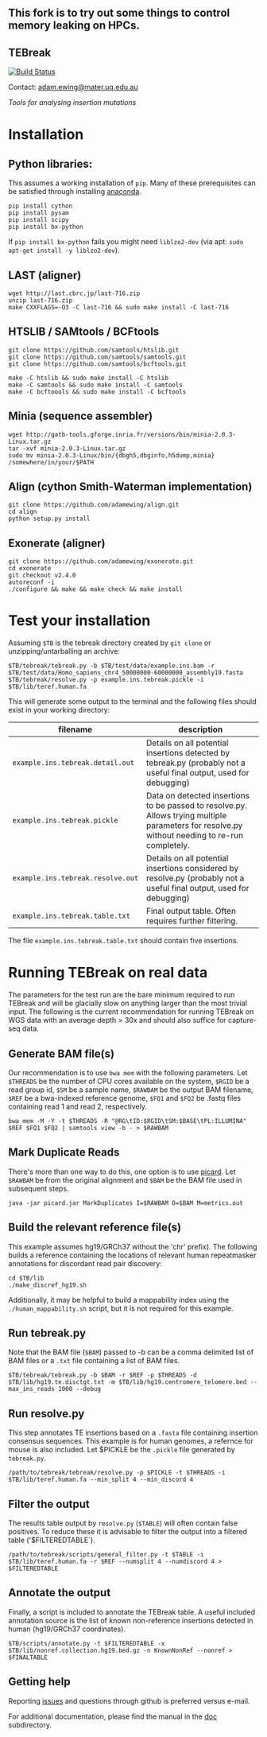 ## This fork is to try out some things to control memory leaking on HPCs.


## TEBreak 

[![Build Status](https://travis-ci.org/adamewing/tebreak.svg?branch=master)](https://travis-ci.org/adamewing/tebreak)

Contact: adam.ewing@mater.uq.edu.au

*Tools for analysing insertion mutations*

# Installation

## Python libraries:
This assumes a working installation of `pip`. Many of these prerequisites can be satisfied through installing [anaconda](https://conda.io/docs/user-guide/install/download.html).

```
pip install cython
pip install pysam
pip install scipy
pip install bx-python
```

If `pip install bx-python` fails you might need `liblzo2-dev` (via apt: `sudo apt-get install -y liblzo2-dev`).

## LAST (aligner)
```
wget http://last.cbrc.jp/last-716.zip
unzip last-716.zip
make CXXFLAGS=-O3 -C last-716 && sudo make install -C last-716
```

## HTSLIB / SAMtools / BCFtools
```
git clone https://github.com/samtools/htslib.git
git clone https://github.com/samtools/samtools.git
git clone https://github.com/samtools/bcftools.git

make -C htslib && sudo make install -C htslib
make -C samtools && sudo make install -C samtools
make -C bcftoools && sudo make install -C bcftools
```

## Minia (sequence assembler)
```
wget http://gatb-tools.gforge.inria.fr/versions/bin/minia-2.0.3-Linux.tar.gz
tar -xvf minia-2.0.3-Linux.tar.gz
sudo mv minia-2.0.3-Linux/bin/{dbgh5,dbginfo,h5dump,minia} /somewhere/in/your/$PATH
```

## Align (cython Smith-Waterman implementation)
```
git clone https://github.com/adamewing/align.git
cd align
python setup.py install
```

## Exonerate (aligner)
```
git clone https://github.com/adamewing/exonerate.git
cd exonerate
git checkout v2.4.0
autoreconf -i
./configure && make && make check && make install
```

# Test your installation
Assuming `$TB` is the tebreak directory created by `git clone` or unzipping/untarballing an archive:

```
$TB/tebreak/tebreak.py -b $TB/test/data/example.ins.bam -r $TB/test/data/Homo_sapiens_chr4_50000000-60000000_assembly19.fasta
$TB/tebreak/resolve.py -p example.ins.tebreak.pickle -i $TB/lib/teref.human.fa
```

This will generate some output to the terminal and the following files should exist in your working directory:

|filename                         | description |
|---------------------------------|-------------|
|`example.ins.tebreak.detail.out` | Details on all potential insertions detected by tebreak.py (probably not a useful final output, used for debugging) |
|`example.ins.tebreak.pickle`     | Data on detected insertions to be passed to resolve.py. Allows trying multiple parameters for resolve.py without needing to re-run completely. |
|`example.ins.tebreak.resolve.out`| Details on all potential insertions considered by resolve.py (probably not a useful final output, used for debugging) |
|`example.ins.tebreak.table.txt`  | Final output table. Often requires further filtering. |

The file `example.ins.tebreak.table.txt` should contain five insertions.

# Running TEBreak on real data

The parameters for the test run are the bare minimum required to run TEBreak and will be glacially slow on anything larger than the most trivial input. The following is the current recommendation for running TEBreak on WGS data with an average depth > 30x and should also suffice for capture-seq data.

## Generate BAM file(s)
Our recommendation is to use `bwa mem` with the following parameters. Let `$THREADS` be the number of CPU cores available on the system, `$RGID` be a read group id, `$SM` be a sample name, `$RAWBAM` be the output BAM filename, `$REF` be a bwa-indexed reference genome, `$FQ1` and `$FQ2` be .fastq files containing read 1 and read 2, respectively.


```
bwa mem -M -Y -t $THREADS -R "@RG\tID:$RGID\tSM:$BASE\tPL:ILLUMINA" $REF $FQ1 $FQ2 | samtools view -b - > $RAWBAM
```

## Mark Duplicate Reads
There's more than one way to do this, one option is to use [picard](https://broadinstitute.github.io/picard/). Let `$RAWBAM` be from the original alignment and `$BAM` be the BAM file used in subsequent steps.

```
java -jar picard.jar MarkDuplicates I=$RAWBAM O=$BAM M=metrics.out
```

## Build the relevant reference file(s)
This example assumes hg19/GRCh37 without the 'chr' prefix). The following builds a reference containing the locations of relevant human repeatmasker annotations for discordant read pair discovery:
```
cd $TB/lib
./make_discref_hg19.sh
```

Additionally, it may be helpful to build a mappability index using the `./human_mappability.sh` script, but it is not required for this example.

## Run tebreak.py
Note that the BAM file (`$BAM`) passed to -b can be a comma delimited list of BAM files or a `.txt` file containing a list of BAM files.

```
$TB/tebreak/tebreak.py -b $BAM -r $REF -p $THREADS -d $TB/lib/hg19.te.disctgt.txt -m $TB/lib/hg19.centromere_telomere.bed --max_ins_reads 1000 --debug
```

## Run resolve.py
This step annotates TE insertions based on a `.fasta` file containing insertion consensus sequences. This example is for human genomes, a refernce for mouse is also included.
Let $PICKLE be the `.pickle` file generated by `tebreak.py`.

```
/path/to/tebreak/tebreak/resolve.py -p $PICKLE -t $THREADS -i $TB/lib/teref.human.fa --min_split 4 --min_discord 4
```

## Filter the output
The results table output by `resolve.py` (`$TABLE`) will often contain false positives. To reduce these it is advisable to filter the output into a filtered table ('$FILTEREDTABLE`).

```
/path/to/tebreak/scripts/general_filter.py -t $TABLE -i $TB/lib/teref.human.fa -r $REF --numsplit 4 --numdiscord 4 > $FILTEREDTABLE
```

## Annotate the output
Finally, a script is included to annotate the TEBreak table. A useful included annotation source is the list of known non-reference insertions detected in human (hg19/GRCh37 coordinates).

```
$TB/scripts/annotate.py -t $FILTEREDTABLE -x $TB/lib/nonref.collection.hg19.bed.gz -n KnownNonRef --nonref > $FINALTABLE
```

## Getting help

Reporting [issues](https://github.com/adamewing/tebreak/issues) and questions through github is preferred versus e-mail.

For additional documentation, please find the manual in the [doc](https://github.com/adamewing/tebreak/tree/master/doc) subdirectory.
